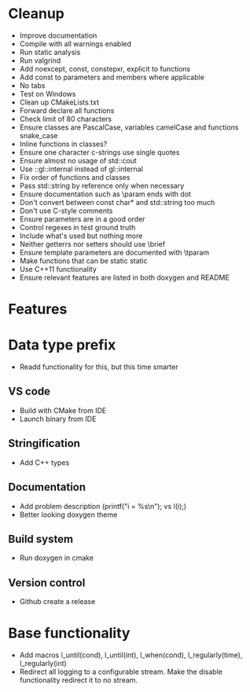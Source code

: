 # Cleanup

* Improve documentation
* Compile with all warnings enabled
* Run static analysis
* Run valgrind
* Add noexcept, const, constepxr, explicit to functions
* Add const to parameters and members where applicable
* No tabs
* Test on Windows
* Clean up CMakeLists.txt
* Forward declare all functions
* Check limit of 80 characters
* Ensure classes are PascalCase, variables camelCase and functions snake_case
* Inline functions in classes?
* Ensure one character c-strings use single quotes
* Ensure almost no usage of std::cout
* Use ::gl::internal instead of gl::internal
* Fix order of functions and classes
* Pass std::string by reference only when necessary
* Ensure documentation such as \param ends with dot
* Don't convert between const char* and std::string too much
* Don't use C-style comments
* Ensure parameters are in a good order
* Control regexes in test ground truth
* Include what's used but nothing more
* Neither getterrs nor setters should use \brief
* Ensure template parameters are documented with \tparam
* Make functions that can be static static
* Use C++11 functionality
* Ensure relevant features are listed in both doxygen and README

# Features

# Data type prefix

* Readd functionality for this, but this time smarter

## VS code

* Build with CMake from IDE
* Launch binary from IDE

## Stringification

* Add C++ types

## Documentation

* Add problem description (printf("i = %s\n"); vs l(i);)
* Better looking doxygen theme

## Build system

* Run doxygen in cmake

## Version control

* Github create a release

# Base functionality

* Add macros l_until(cond), l_until(int), l_when(cond), l_regularly(time), l_regularly(int)
* Redirect all logging to a configurable stream. Make the disable functionality redirect it to no stream.
